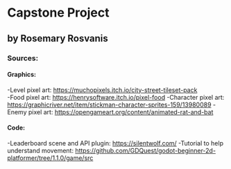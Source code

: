 # Capstone Project
## by Rosemary Rosvanis
### Sources:
#### Graphics:
-Level pixel art: https://muchopixels.itch.io/city-street-tileset-pack  
-Food pixel art: https://henrysoftware.itch.io/pixel-food
-Character pixel art: https://graphicriver.net/item/stickman-character-sprites-159/13980089
-Enemy pixel art: https://opengameart.org/content/animated-rat-and-bat
#### Code:
-Leaderboard scene and API plugin: https://silentwolf.com/
-Tutorial to help understand movement: https://github.com/GDQuest/godot-beginner-2d-platformer/tree/1.1.0/game/src
